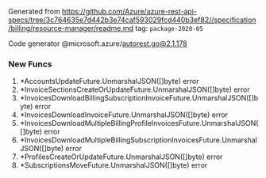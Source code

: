 Generated from https://github.com/Azure/azure-rest-api-specs/tree/3c764635e7d442b3e74caf593029fcd440b3ef82//specification/billing/resource-manager/readme.md tag: `package-2020-05`

Code generator @microsoft.azure/autorest.go@2.1.178


### New Funcs

1. *AccountsUpdateFuture.UnmarshalJSON([]byte) error
1. *InvoiceSectionsCreateOrUpdateFuture.UnmarshalJSON([]byte) error
1. *InvoicesDownloadBillingSubscriptionInvoiceFuture.UnmarshalJSON([]byte) error
1. *InvoicesDownloadInvoiceFuture.UnmarshalJSON([]byte) error
1. *InvoicesDownloadMultipleBillingProfileInvoicesFuture.UnmarshalJSON([]byte) error
1. *InvoicesDownloadMultipleBillingSubscriptionInvoicesFuture.UnmarshalJSON([]byte) error
1. *ProfilesCreateOrUpdateFuture.UnmarshalJSON([]byte) error
1. *SubscriptionsMoveFuture.UnmarshalJSON([]byte) error
